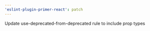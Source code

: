 ```yaml
---
'eslint-plugin-primer-react': patch
---
```


Update use-deprecated-from-deprecated rule to include prop types
